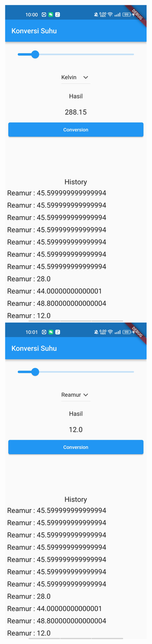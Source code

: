 <img src="Screenshot_2022-11-15-10-00-26-50_5e4fa6cf7995f761a84f80f1d1a4721d.jpg">
<img src="Screenshot_2022-11-15-10-01-15-32_5e4fa6cf7995f761a84f80f1d1a4721d.jpg">
